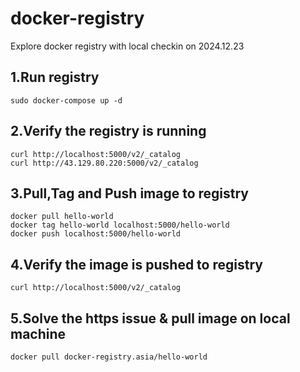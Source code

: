 # docker-registry
Explore docker registry with local checkin on 2024.12.23

## 1.Run registry
```
sudo docker-compose up -d
```

## 2.Verify the registry is running
```
curl http://localhost:5000/v2/_catalog
curl http://43.129.80.220:5000/v2/_catalog
```

## 3.Pull,Tag and Push image to registry
```
docker pull hello-world
docker tag hello-world localhost:5000/hello-world
docker push localhost:5000/hello-world
```

## 4.Verify the image is pushed to registry
```
curl http://localhost:5000/v2/_catalog
```

## 5.Solve the https issue & pull image on local machine
```
docker pull docker-registry.asia/hello-world
```